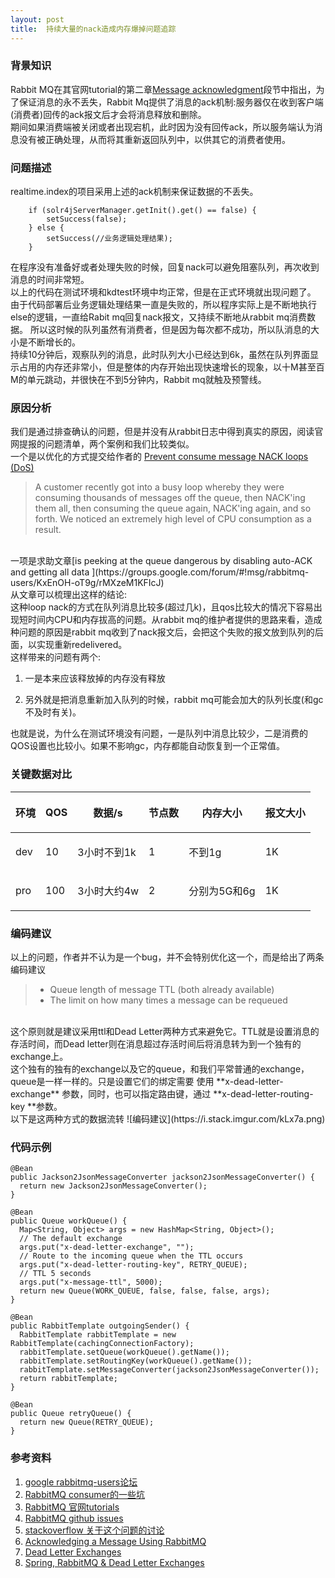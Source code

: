 ```yaml
---
layout: post
title:  持续大量的nack造成内存爆掉问题追踪
---
```


### 背景知识
Rabbit MQ在其官网tutorial的第二章[Message acknowledgment](http://www.rabbitmq.com/tutorials/tutorial-two-python.html)段节中指出，为了保证消息的永不丢失，Rabbit Mq提供了消息的ack机制:服务器仅在收到客户端(消费者)回传的ack报文后才会将消息释放和删除。
<br>
期间如果消费端被关闭或者出现宕机，此时因为没有回传ack，所以服务端认为消息没有被正确处理，从而将其重新返回队列中，以供其它的消费者使用。

### 问题描述
realtime.index的项目采用上述的ack机制来保证数据的不丢失。

		if (solr4jServerManager.getInit().get() == false) {
			setSuccess(false);
		} else {
			setSuccess(//业务逻辑处理结果);
		}

在程序没有准备好或者处理失败的时候，回复nack可以避免阻塞队列，再次收到消息的时间非常短。
<br>
以上的代码在测试环境和kdtest环境中均正常，但是在正式环境就出现问题了。
<br>
由于代码部署后业务逻辑处理结果一直是失败的，所以程序实际上是不断地执行else的逻辑，一直给Rabit mq回复nack报文，又持续不断地从rabbit mq消费数据。
所以这时候的队列虽然有消费者，但是因为每次都不成功，所以队消息的大小是不断增长的。
<br>
持续10分钟后，观察队列的消息，此时队列大小已经达到6k，虽然在队列界面显示占用的内存还非常小，但是整体的内存开始出现快速增长的现象，以十M甚至百M的单元跳动，并很快在不到5分钟内，Rabbit mq就触及预警线。
<br>

### 原因分析
我们是通过排查确认的问题，但是并没有从rabbit日志中得到真实的原因，阅读官网提报的问题清单，两个案例和我们比较类似。
<br>
一个是以优化的方式提交给作者的 [Prevent consume message NACK loops (DoS)](https://github.com/rabbitmq/rabbitmq-server/issues/1020)
> A customer recently got into a busy loop whereby they were consuming thousands of messages off the queue, then NACK'ing them all, then consuming the queue again, NACK'ing again, and so forth. We noticed an extremely high level of CPU consumption as a result.

<br>
一项是求助文章[is peeking at the queue dangerous by disabling auto-ACK and getting all data
](https://groups.google.com/forum/#!msg/rabbitmq-users/KxEnOH-oT9g/rMXzeM1KFIcJ)

<br>
从文章可以梳理出这样的结论:
<br>
这种loop nack的方式在队列消息比较多(超过几k)，且qos比较大的情况下容易出现短时间内CPU和内存拔高的问题。从rabbit mq的维护者提供的思路来看，造成种问题的原因是rabbit mq收到了nack报文后，会把这个失败的报文放到队列的后面，以实现重新redelivered。
<br>
这样带来的问题有两个:

1. 一是本来应该释放掉的内存没有释放

2. 另外就是把消息重新加入队列的时候，rabbit mq可能会加大的队列长度(和gc不及时有关)。

也就是说，为什么在测试环境没有问题，一是队列中消息比较少，二是消费的QOS设置也比较小。如果不影响gc，内存都能自动恢复到一个正常值。

### 关键数据对比
<table>
  <thead>
    <tr>
      <th><p>环境</th>
      <th><p>QOS</th>
      <th><p>数据/s</th>
	  <th><p>节点数</th>
	  <th><p>内存大小</th>
	  <th><p>报文大小</th>
    </tr>
  </thead>
  <tbody>
    <tr>
      <td><p>dev</td>
      <td><p>10</td>
      <td><p>3小时不到1k</td>
      <td><p>1</td>
      <td><p>不到1g</td>
      <td><p>1K</td>
    </tr>
    <tr>
      <td><p>pro</td>
      <td><p>100</td>
      <td><p>3小时大约4w</td>
      <td><p>2</td>
      <td><p>分别为5G和6g</td>
      <td><p>1K</td>
    </tr>
  </tbody>
</table>

### 编码建议
以上的问题，作者并不认为是一个bug，并不会特别优化这一个，而是给出了两条编码建议
> - Queue length of message TTL (both already available)
> - The limit on how many times a message can be requeued

<br>
这个原则就是建议采用ttl和Dead Letter两种方式来避免它。TTL就是设置消息的存活时间，而Dead letter则在消息超过存活时间后将消息转为到一个独有的exchange上。
<br>
这个独有的独有的exchange以及它的queue，和我们平常普通的exchange，queue是一样一样的。只是设置它们的绑定需要 使用 **x-dead-letter-exchange** 参数，同时，也可以指定路由键，通过 **x-dead-letter-routing-key **参数。
<br>
以下是这两种方式的数据流转
![编码建议](https://i.stack.imgur.com/kLx7a.png)

### 代码示例
	@Bean
	public Jackson2JsonMessageConverter jackson2JsonMessageConverter() {
	  return new Jackson2JsonMessageConverter();
	}

	@Bean
	public Queue workQueue() {
	  Map<String, Object> args = new HashMap<String, Object>();
	  // The default exchange
	  args.put("x-dead-letter-exchange", "");
	  // Route to the incoming queue when the TTL occurs
	  args.put("x-dead-letter-routing-key", RETRY_QUEUE);
	  // TTL 5 seconds
	  args.put("x-message-ttl", 5000);
	  return new Queue(WORK_QUEUE, false, false, false, args);
	}
	
	@Bean
	public RabbitTemplate outgoingSender() {
	  RabbitTemplate rabbitTemplate = new RabbitTemplate(cachingConnectionFactory);
	  rabbitTemplate.setQueue(workQueue().getName());
	  rabbitTemplate.setRoutingKey(workQueue().getName());
	  rabbitTemplate.setMessageConverter(jackson2JsonMessageConverter());
	  return rabbitTemplate;
	}
	
	@Bean
	public Queue retryQueue() {
	  return new Queue(RETRY_QUEUE);
	}

### 参考资料
1.  [google rabbitmq-users论坛](https://groups.google.com/forum/#!searchin/rabbitmq-users/nack$20$20redelivery$20|sort:relevance/rabbitmq-users/KxEnOH-oT9g/rMXzeM1KFIcJ)
2.  [RabbitMQ consumer的一些坑](http://www.itdadao.com/articles/c15a1042895p0.html)
3.  [RabbitMQ 官网tutorials](https://www.rabbitmq.com/tutorials/tutorial-two-java.html)
4.  [RabbitMQ github issues](https://github.com/rabbitmq/rabbitmq-server/issues/1020)
5.  [stackoverflow 关于这个问题的讨论](https://stackoverflow.com/questions/28604332/rabbitmq-ack-or-nack-leaving-messages-on-the-queue)
6.  [Acknowledging a Message Using RabbitMQ](http://pmichaels.net/2016/10/28/acknowledging-a-messing-using-rabbitmq/e)
7.  [Dead Letter Exchanges](https://www.rabbitmq.com/dlx.html)
8.  [Spring, RabbitMQ & Dead Letter Exchanges](https://www.sourceclear.com/blog/Spring-RabbitMQ--Dead-Letter-Exchanges/)
